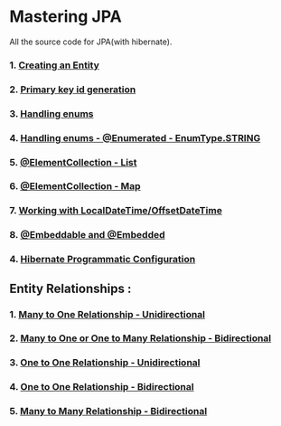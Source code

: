 # Mastering JPA

All the source code for JPA(with hibernate).

### 1. [Creating an Entity](https://github.com/eMahtab/mastering-jpa/tree/main/creating-entity) 

### 2. [Primary key id generation](https://github.com/eMahtab/mastering-jpa/tree/main/id-generation) 

### 3. [Handling enums](https://github.com/eMahtab/mastering-jpa/tree/main/enum-1) 

### 4. [Handling enums - @Enumerated - EnumType.STRING](https://github.com/eMahtab/mastering-jpa/tree/main/enum-2) 



### 5. [@ElementCollection - List](https://github.com/eMahtab/mastering-jpa/tree/main/collection-mapping-1) 

### 6. [@ElementCollection - Map](https://github.com/eMahtab/mastering-jpa/tree/main/collection-mapping-2) 

### 7. [Working with LocalDateTime/OffsetDateTime](https://github.com/eMahtab/mastering-jpa/tree/main/datetime-1) 

### 8. [@Embeddable and @Embedded](https://github.com/eMahtab/mastering-jpa/tree/main/embedded) 

### 4. [Hibernate Programmatic Configuration](https://github.com/eMahtab/mastering-jpa/tree/main/hibernate-programmatic-configuration) 


## Entity Relationships :

### 1. [Many to One Relationship - Unidirectional](https://github.com/eMahtab/mastering-jpa/tree/main/many-to-one-unidirectional) 

### 2. [Many to One or One to Many Relationship - Bidirectional](https://github.com/eMahtab/mastering-jpa/tree/main/one-to-many-bidirectional) 

### 3. [One to One Relationship - Unidirectional](https://github.com/eMahtab/mastering-jpa/tree/main/one-to-one-unidirectional) 

### 4. [One to One Relationship - Bidirectional](https://github.com/eMahtab/mastering-jpa/tree/main/one-to-one-bidirectional) 

### 5. [Many to Many Relationship - Bidirectional](https://github.com/eMahtab/mastering-jpa/tree/main/many-to-many) 




